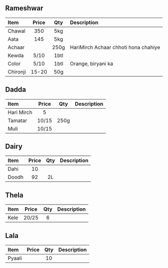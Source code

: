 ## Rameshwar
| Item          | Price | Qty  | Description                          |
|:------------- |:-----:|:----:|:-------------------------------------|
| Chawal        | 350   | 5kg  |                                      |
| Aata          | 145   | 5kg  |                                      |
| Achaar        |       | 250g | HariMirch Achaar chhoti hona chahiye |
| Kewda         | 5/10  | 1btl |                                      |
| Color         | 5/10  | 1btl | Orange, biryani ka                   |
| Chironji      | 15-20 | 50g  |                          

## Dadda
| Item          | Price | Qty  | Description |
|:------------- |:-----:|:----:|:------------|
| Hari Mirch    | 5     |      |             |
| Tamatar       | 10/15 | 250g |             |
| Muli          | 10/15 |      |             |

    
## Dairy
| Item    | Price | Qty  | Description |
|:------- |:-----:|:----:|:------------|
| Dahi    | 10    |      |             |    
| Doodh   | 92    | 2L   |             |


## Thela
| Item    | Price | Qty  | Description |
|:------- |:-----:|:----:|:------------|
| Kele    | 20/25 | 6    |             |


## Lala
| Item    | Price | Qty  | Description |
|:------- |:-----:|:----:|:------------|
| Pyaali  |       | 10   |             |
